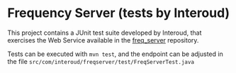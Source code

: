 Frequency Server (tests by Interoud)
====================================

This project contains a JUnit test suite developed by Interoud, that
exercises the Web Service available in the
[freq_server](https://github.com/palas/freq_server) repository.

Tests can be executed with `mvn test`, and the endpoint can be adjusted
in the file `src/com/interoud/freqserver/test/FreqServerTest.java`

